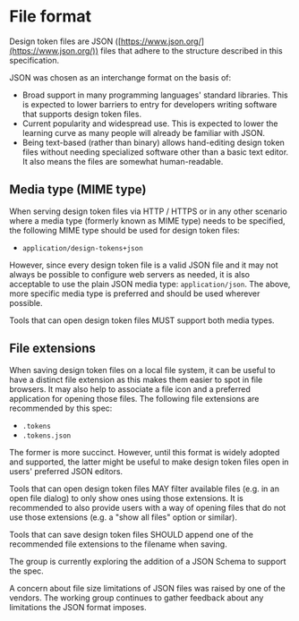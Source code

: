 # File format

Design token files are JSON ([https://www.json.org/](https://www.json.org/)) files that adhere to the structure described in this specification.

JSON was chosen as an interchange format on the basis of:

- Broad support in many programming languages' standard libraries. This is expected to lower barriers to entry for developers writing software that supports design token files.
- Current popularity and widespread use. This is expected to lower the learning curve as many people will already be familiar with JSON.
- Being text-based (rather than binary) allows hand-editing design token files without needing specialized software other than a basic text editor. It also means the files are somewhat human-readable.

## Media type (MIME type)

When serving design token files via HTTP / HTTPS or in any other scenario where a media type (formerly known as MIME type) needs to be specified, the following MIME type should be used for design token files:

- `application/design-tokens+json`

However, since every design token file is a valid JSON file and it may not always be possible to configure web servers as needed, it is also acceptable to use the plain JSON media type: `application/json`. The above, more specific media type is preferred and should be used wherever possible.

Tools that can open design token files MUST support both media types.

## File extensions

When saving design token files on a local file system, it can be useful to have a distinct file extension as this makes them easier to spot in file browsers. It may also help to associate a file icon and a preferred application for opening those files. The following file extensions are recommended by this spec:

- `.tokens`
- `.tokens.json`

The former is more succinct. However, until this format is widely adopted and supported, the latter might be useful to make design token files open in users' preferred JSON editors.

Tools that can open design token files MAY filter available files (e.g. in an open file dialog) to only show ones using those extensions. It is recommended to also provide users with a way of opening files that do not use those extensions (e.g. a "show all files" option or similar).

Tools that can save design token files SHOULD append one of the recommended file extensions to the filename when saving.

<p class="ednote" title="JSON schema">
  The group is currently exploring the addition of a JSON Schema to support the spec.
</p>

<p class="ednote" title="JSON file size limitations">
  A concern about file size limitations of JSON files was raised by one of the vendors. The working group continues to gather feedback about any limitations the JSON format imposes.
</p>
